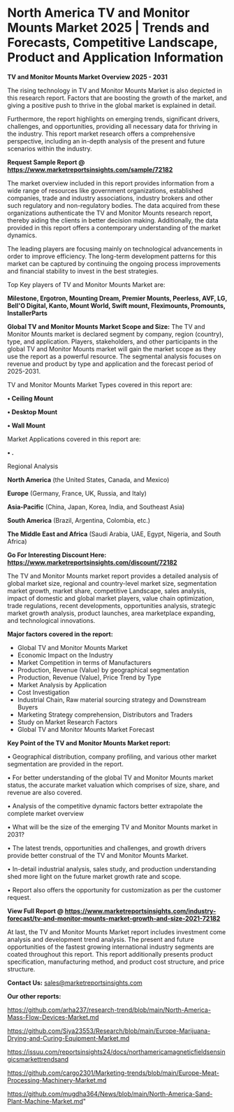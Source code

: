 # North America TV and Monitor Mounts Market 2025 | Trends and Forecasts, Competitive Landscape, Product and Application Information

<Strong> TV and Monitor Mounts Market Overview 2025 - 2031</strong>

The rising technology in TV and Monitor Mounts Market is also depicted in this research report. Factors that are boosting the growth of the market, and giving a positive push to thrive in the global market is explained in detail.

Furthermore, the report highlights on emerging trends, significant drivers, challenges, and opportunities, providing all necessary data for thriving in the industry. This report market research offers a comprehensive perspective, including an in-depth analysis of the present and future scenarios within the industry.

<strong>Request Sample Report @ <a href=https://www.marketreportsinsights.com/sample/72182>https://www.marketreportsinsights.com/sample/72182</a></strong>

The market overview included in this report provides information from a wide range of resources like government organizations, established companies, trade and industry associations, industry brokers and other such regulatory and non-regulatory bodies. The data acquired from these organizations authenticate the TV and Monitor Mounts research report, thereby aiding the clients in better decision making. Additionally, the data provided in this report offers a contemporary understanding of the market dynamics.

The leading players are focusing mainly on technological advancements in order to improve efficiency. The long-term development patterns for this market can be captured by continuing the ongoing process improvements and financial stability to invest in the best strategies.

Top Key players of TV and Monitor Mounts Market are:

<strong>Milestone, Ergotron, Mounting Dream, Premier Mounts, Peerless, AVF, LG, Bell'O Digital, Kanto, Mount World, Swift mount, Fleximounts, Promounts, InstallerParts</strong>

<strong><b>Global TV and Monitor Mounts Market Scope and Size:</b></strong>
The TV and Monitor Mounts market is declared segment by company, region (country), type, and application. Players, stakeholders, and other participants in the global TV and Monitor Mounts market will gain the market scope as they use the report as a powerful resource. The segmental analysis focuses on revenue and product by type and application and the forecast period of 2025-2031.

TV and Monitor Mounts Market Types covered in this report are:

<strong>• Ceiling Mount

• Desktop Mount

• Wall Mount</strong>

Market Applications covered in this report are:

<strong>• .</strong> 

Regional Analysis

<strong>North America</strong> (the United States, Canada, and Mexico)

<strong>Europe</strong> (Germany, France, UK, Russia, and Italy)

<strong>Asia-Pacific</strong> (China, Japan, Korea, India, and Southeast Asia)

<strong>South America</strong> (Brazil, Argentina, Colombia, etc.)

<strong>The Middle East and Africa</strong> (Saudi Arabia, UAE, Egypt, Nigeria, and South Africa)

<strong>Go For Interesting Discount Here: <a href=https://www.marketreportsinsights.com/discount/72182>https://www.marketreportsinsights.com/discount/72182</a></strong>

The TV and Monitor Mounts market report provides a detailed analysis of global market size, regional and country-level market size, segmentation market growth, market share, competitive Landscape, sales analysis, impact of domestic and global market players, value chain optimization, trade regulations, recent developments, opportunities analysis, strategic market growth analysis, product launches, area marketplace expanding, and technological innovations.

<strong><b>Major factors covered in the report:</b></strong>
<ul>
  <li>Global TV and Monitor Mounts Market </li>
  <li>Economic Impact on the Industry</li>
  <li>Market Competition in terms of Manufacturers</li>
  <li>Production, Revenue (Value) by geographical segmentation</li>
  <li>Production, Revenue (Value), Price Trend by Type</li>
  <li>Market Analysis by Application</li>
  <li>Cost Investigation</li>
  <li>Industrial Chain, Raw material sourcing strategy and Downstream Buyers</li>
  <li>Marketing Strategy comprehension, Distributors and Traders</li>
  <li>Study on Market Research Factors</li>
  <li>Global TV and Monitor Mounts Market Forecast</li>
</ul>

<strong><b>Key Point of the TV and Monitor Mounts Market report:</b></strong>

• Geographical distribution, company profiling, and various other market segmentation are provided in the report.

• For better understanding of the global TV and Monitor Mounts market status, the accurate market valuation which comprises of size, share, and revenue are also covered.

• Analysis of the competitive dynamic factors better extrapolate the complete market overview

• What will be the size of the emerging TV and Monitor Mounts market in 2031?

• The latest trends, opportunities and challenges, and growth drivers provide better construal of the TV and Monitor Mounts Market.

• In-detail industrial analysis, sales study, and production understanding shed more light on the future market growth rate and scope.

• Report also offers the opportunity for customization as per the customer request.

<strong><b>View Full Report @ <a href=https://www.marketreportsinsights.com/industry-forecast/tv-and-monitor-mounts-market-growth-and-size-2021-72182>https://www.marketreportsinsights.com/industry-forecast/tv-and-monitor-mounts-market-growth-and-size-2021-72182</a></b></strong>


At last, the TV and Monitor Mounts Market report includes investment come analysis and development trend analysis. The present and future opportunities of the fastest growing international industry segments are coated throughout this report. This report additionally presents product specification, manufacturing method, and product cost structure, and price structure.

<strong>Contact Us:</strong>
sales@marketreportsinsights.com

<strong>Our other reports:</strong>

<a href=https://github.com/arha237/research-trend/blob/main/North-America-Mass-Flow-Devices-Market.md>https://github.com/arha237/research-trend/blob/main/North-America-Mass-Flow-Devices-Market.md</a>

<a href=https://github.com/Siya23553/Research/blob/main/Europe-Marijuana-Drying-and-Curing-Equipment-Market.md>https://github.com/Siya23553/Research/blob/main/Europe-Marijuana-Drying-and-Curing-Equipment-Market.md</a>

<a href=https://issuu.com/reportsinsights24/docs/northamericamagneticfieldsensingicsmarkettrendsand>https://issuu.com/reportsinsights24/docs/northamericamagneticfieldsensingicsmarkettrendsand</a>

<a href=https://github.com/cargo2301/Marketing-trends/blob/main/Europe-Meat-Processing-Machinery-Market.md>https://github.com/cargo2301/Marketing-trends/blob/main/Europe-Meat-Processing-Machinery-Market.md</a>

<a href=https://github.com/mugdha364/News/blob/main/North-America-Sand-Plant-Machine-Market.md>https://github.com/mugdha364/News/blob/main/North-America-Sand-Plant-Machine-Market.md</a>"
